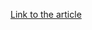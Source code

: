[Link to the article](https://www.fireeye.com/content/dam/fireeye-www/blog/files/TRITON_Appendix_C.html)
